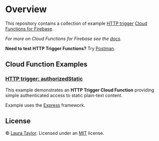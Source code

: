 # Overview

This repository contains a collection of example [HTTP trigger](https://firebase.google.com/docs/functions/http-events) [Cloud Functions for Firebase](https://firebase.google.com/features/functions).

*For more on Cloud Functions for Firebase see the [docs](https://firebase.google.com/docs/functions/).*

**Need to test HTTP Trigger Functions?**  Try [Postman](https://www.getpostman.com/).


## Cloud Function Examples

### [HTTP trigger: authorizedStatic](/authorized-static)

This example demonstrates an **HTTP Trigger Cloud Function** providing simple authenticated access to static plain-text content.  

Example uses the [Express](https://expressjs.com/) framework.


## License

© [Laura Taylor](https://github.com/techstreams). Licensed under an [MIT](LICENSE) license.
